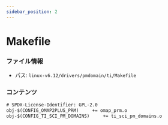 ```yaml
---
sidebar_position: 2
---
```

# Makefile

### ファイル情報

- パス: `linux-v6.12/drivers/pmdomain/ti/Makefile`

### コンテンツ

```txt
# SPDX-License-Identifier: GPL-2.0
obj-$(CONFIG_OMAP2PLUS_PRM)		+= omap_prm.o
obj-$(CONFIG_TI_SCI_PM_DOMAINS)		+= ti_sci_pm_domains.o

```
